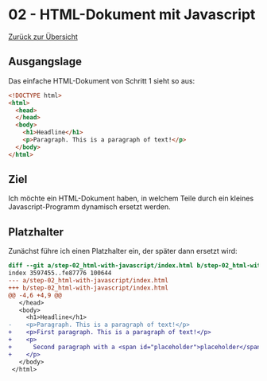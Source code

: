 02 - HTML-Dokument mit Javascript
================================

[Zurück zur Übersicht][MAIN]

Ausgangslage
------------

Das einfache HTML-Dokument von Schritt 1 sieht so aus:

```html
<!DOCTYPE html>
<html>
  <head>
  </head>
  <body>
    <h1>Headline</h1>
    <p>Paragraph. This is a paragraph of text!</p>
  </body>
</html>
```

Ziel
----

Ich möchte ein HTML-Dokument haben, in welchem Teile
durch ein kleines Javascript-Programm dynamisch ersetzt
werden.

Platzhalter
-----------

Zunächst führe ich einen Platzhalter ein, der
später dann ersetzt wird:

```diff
diff --git a/step-02_html-with-javascript/index.html b/step-02_html-with-javascript/index.html
index 3597455..fe87776 100644
--- a/step-02_html-with-javascript/index.html
+++ b/step-02_html-with-javascript/index.html
@@ -4,6 +4,9 @@
   </head>
   <body>
     <h1>Headline</h1>
-    <p>Paragraph. This is a paragraph of text!</p>
+    <p>First paragraph. This is a paragraph of text!</p>
+    <p>
+      Second paragraph with a <span id="placeholder">placeholder</span>
+    </p>
   </body>
 </html>
```

[MAIN]: ../README.md
